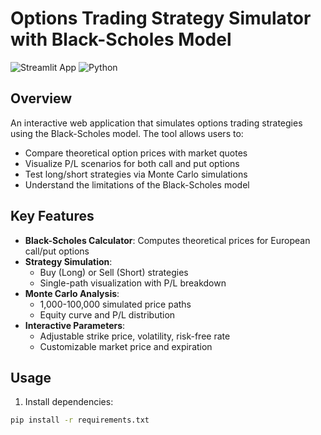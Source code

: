# Options Trading Strategy Simulator with Black-Scholes Model

![Streamlit App](https://img.shields.io/badge/Streamlit-FF4B4B?style=for-the-badge&logo=Streamlit&logoColor=white)
![Python](https://img.shields.io/badge/Python-3776AB?style=for-the-badge&logo=python&logoColor=white)

## Overview
An interactive web application that simulates options trading strategies using the Black-Scholes model. The tool allows users to:
- Compare theoretical option prices with market quotes
- Visualize P/L scenarios for both call and put options
- Test long/short strategies via Monte Carlo simulations
- Understand the limitations of the Black-Scholes model

## Key Features
- **Black-Scholes Calculator**: Computes theoretical prices for European call/put options
- **Strategy Simulation**: 
  - Buy (Long) or Sell (Short) strategies
  - Single-path visualization with P/L breakdown
- **Monte Carlo Analysis**: 
  - 1,000-100,000 simulated price paths
  - Equity curve and P/L distribution
- **Interactive Parameters**:
  - Adjustable strike price, volatility, risk-free rate
  - Customizable market price and expiration

## Usage
1. Install dependencies:
```bash
pip install -r requirements.txt
